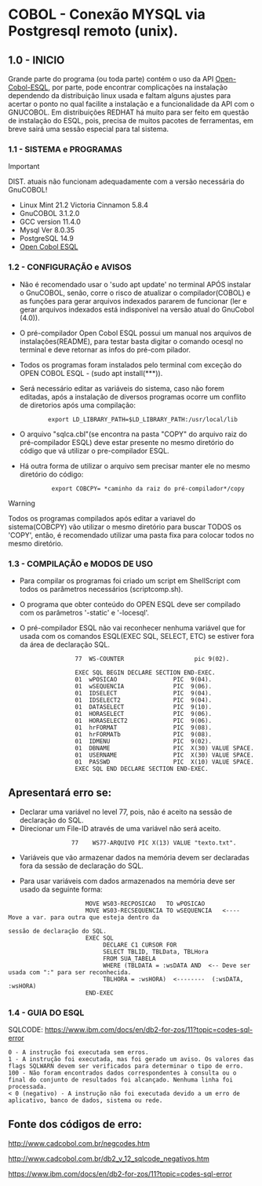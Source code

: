 # COBOL - Conexão MYSQL via Postgresql remoto (unix).

## 1.0 - INICIO

   Grande parte do programa (ou toda parte) contém o uso da API [Open-Cobol-ESQL](https://github.com/opensourcecobol/Open-COBOL-ESQL), por parte, pode encontrar complicações na instalação
   dependendo da distribuição linux usada e faltam alguns ajustes para acertar o ponto no qual facilite a instalação e a funcionalidade da API com o GNUCOBOL.
   Em distribuições REDHAT há muito para ser feito em questão de instalação do ESQL, pois, precisa de muitos pacotes de ferramentas, em breve sairá uma sessão especial para tal sistema.


### 1.1 - SISTEMA e PROGRAMAS
    
 
 > [!IMPORTANT]
 > DIST. atuais não funcionam adequadamente com a versão necessária do GnuCOBOL!

   + Linux Mint 21.2 Victoria Cinnamon 5.8.4     
   + GnuCOBOL 3.1.2.0
   + GCC version 11.4.0
   + Mysql  Ver 8.0.35
   + PostgreSQL 14.9    
   + [Open Cobol ESQL](https://github.com/opensourcecobol/Open-COBOL-ESQL)



### 1.2 - CONFIGURAÇÃO e AVISOS

 -  Não é recomendado usar o 'sudo apt update' no terminal APÓS instalar o GnuCOBOL, senão, corre o risco de atualizar o compilador(COBOL) e as funções para gerar arquivos indexados
    pararem de funcionar (ler e gerar arquivos indexados está indisponivel na versão atual do GnuCobol (4.0)).    
 -  O pré-compilador Open Cobol ESQL possui um manual nos arquivos de instalações(README), para testar basta digitar o comando ocesql no terminal e deve retornar as infos do pré-com
    pilador.  
 -  Todos os programas foram instalados pelo terminal com exceção do OPEN COBOL ESQL - (sudo apt install(***)).

 -  Será necessário editar as variáveis do sistema, caso não forem editadas, após a instalação de diversos programas ocorre um conflito de diretorios após uma compilação:

                                                                      
                export LD_LIBRARY_PATH=$LD_LIBRARY_PATH:/usr/local/lib
               

    
 -  O arquivo "sqlca.cbl"(se encontra na pasta "COPY" do arquivo raiz do pré-compilador ESQL) deve estar presente no mesmo diretório do código que vá utilizar o pre-compilador ESQL.
 -  Há outra forma de utilizar o arquivo sem precisar manter ele no mesmo diretório do código:

                 export COBCPY= *caminho da raiz do pré-compilador*/copy
    
> [!WARNING]
> Todos os programas compilados após editar a variavel do sistema(COBCPY) vão utilizar 
o mesmo diretório para buscar TODOS os 'COPY', então, é recomendado utilizar uma pasta
fixa para colocar todos no mesmo diretório.




### 1.3 - COMPILAÇÃO e MODOS DE USO

 -  Para compilar os programas foi criado um script em ShellScript com todos os parâmetros necessários (scriptcomp.sh).
 -  O programa que obter conteúdo do OPEN ESQL deve ser compilado com os parâmetros '-static' e '-locesql'.

 -  O pré-compilador ESQL não vai reconhecer nenhuma variável que for usada com os comandos ESQL(EXEC SQL, SELECT, ETC) se estiver fora da área de declaração SQL.  
```COBOL                                                                                               
                   77  WS-COUNTER                    pic 9(02).                              
                   
                   EXEC SQL BEGIN DECLARE SECTION END-EXEC.                                        
                   01  wPOSICAO                PIC  9(04).                      
                   01  wSEQUENCIA              PIC  9(06).                        
                   01  IDSELECT                PIC  9(04).                         
                   01  IDSELECT2               PIC  9(04).                                                        
                   01  DATASELECT              PIC  9(10).                          
                   01  HORASELECT              PIC  9(06).                       
                   01  HORASELECT2             PIC  9(06).                         
                   01  hrFORMAT                PIC  9(08).
                   01  hrFORMATb               PIC  9(08).                        
                   01  IDMENU                  PIC  9(02).                                                      
                   01  DBNAME                  PIC  X(30) VALUE SPACE.                                                                        
                   01  USERNAME                PIC  X(30) VALUE SPACE.                       
                   01  PASSWD                  PIC  X(10) VALUE SPACE.                                                        
                   EXEC SQL END DECLARE SECTION END-EXEC.
```

## Apresentará erro se:  

- Declarar uma variável no level 77, pois, não é aceito na sessão de declaração do SQL.                       
- Direcionar um File-ID através de uma variável não será aceito.

```COBOL
                  77    WS77-ARQUIVO PIC X(13) VALUE "texto.txt".                             
```     
- Variáveis que vão armazenar dados na memória devem ser declaradas 
                            fora da sessão de declaração do SQL.        
                   
- Para usar variáveis com dados armazenados na memória deve ser usado da seguinte forma:
```COBOL                                                                      
                      MOVE WS03-RECPOSICAO   TO wPOSICAO                                                    
                      MOVE WS03-RECSEQUENCIA TO wSEQUENCIA   <----  Move a var. para outra que esteja dentro da 
                                                                                   sessão de declaração do SQL.
                      EXEC SQL                                               
                           DECLARE C1 CURSOR FOR
                           SELECT TBLID, TBLData, TBLHora                           
                           FROM SUA_TABELA
                           WHERE (TBLDATA = :wsDATA AND  <-- Deve ser usada com ":" para ser reconhecida.
                           TBLHORA = :wsHORA)  <--------  (:wsDATA, :wsHORA)
                      END-EXEC                                           
```

### 1.4 - GUIA DO ESQL

  SQLCODE: https://www.ibm.com/docs/en/db2-for-zos/11?topic=codes-sql-error
  

    0 - A instrução foi executada sem erros.
    1 - A instrução foi executada, mas foi gerado um aviso. Os valores das flags SQLWARN devem ser verificados para determinar o tipo de erro.
    100 - Não foram encontrados dados correspondentes à consulta ou o final do conjunto de resultados foi alcançado. Nenhuma linha foi processada.
    < 0 (negativo) - A instrução não foi executada devido a um erro de aplicativo, banco de dados, sistema ou rede.

## Fonte dos códigos de erro: 
http://www.cadcobol.com.br/negcodes.htm   

http://www.cadcobol.com.br/db2_v_12_sqlcode_negativos.htm 

https://www.ibm.com/docs/en/db2-for-zos/11?topic=codes-sql-error
    
